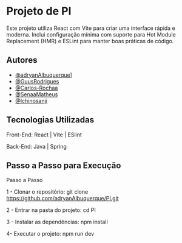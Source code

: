 
# Projeto de PI

Este projeto utiliza React com Vite para criar uma interface rápida e moderna. Inclui configuração mínima com suporte para Hot Module Replacement (HMR) e ESLint para manter boas práticas de código.

## Autores

- [@adryanAlbuquerque](https://github.com/adryanAlbuquerque)]
- [@GuusRodrigues](https://github.com/GuusRodrigues)
- [@Carlos-Rochaa](https://github.com/Carlos-Rochaa)
- [@SenaaMatheus](https://github.com/SenaaMatheus)
- [@Ichinosanji](https://github.com/Ichinosanji)


## Tecnologias Utilizadas


Front-End: React | Vite | ESlint

Back-End: Java | Spring

## Passo a Passo para Execução

Passo a Passo

1 - Clonar o repositório:
git clone https://github.com/adryanAlbuquerque/PI.git

2 - Entrar na pasta do projeto:
cd PI

3 - Instalar as dependências:
npm install

4- Executar o projeto:
npm run dev

